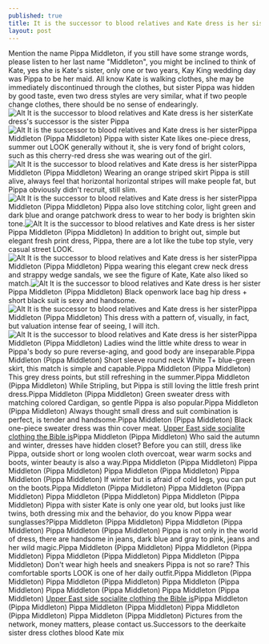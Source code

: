 ```yaml
---
published: true
title: It is the successor to blood relatives and Kate dress is her sister
layout: post
---
```

Mention the name Pippa Middleton, if you still have some strange words, please listen to her last name \"Middleton\", you might be inclined to think of Kate, yes she is Kate\'s sister, only one or two years, Kay King wedding day was Pippa to be her maid. All know Kate is walking clothes, she may be immediately discontinued through the clothes, but sister Pippa was hidden by good taste, even two dress styles are very similar, what if two people change clothes, there should be no sense of endearingly.![Alt It is the successor to blood relatives and Kate dress is her sister](https://c2.staticflickr.com/2/1623/24314171309_b63ab08fa6_z.jpg)Kate dress\'s successor is the sister Pippa![Alt It is the successor to blood relatives and Kate dress is her sister](https://c2.staticflickr.com/2/1526/24314176929_b1b61e5421_b.jpg)Pippa Middleton (Pippa Middleton) Pippa with sister Kate likes one-piece dress, summer out LOOK generally without it, she is very fond of bright colors, such as this cherry-red dress she was wearing out of the girl.![Alt It is the successor to blood relatives and Kate dress is her sister](https://c2.staticflickr.com/2/1692/24386343940_d5d7462ef9_b.jpg)Pippa Middleton (Pippa Middleton) Wearing an orange striped skirt Pippa is still alive, always feel that horizontal horizontal stripes will make people fat, but Pippa obviously didn\'t recruit, still slim.![Alt It is the successor to blood relatives and Kate dress is her sister](https://c2.staticflickr.com/2/1599/24386349160_2f07cec600_b.jpg)Pippa Middleton (Pippa Middleton) Pippa also love stitching color, light green and dark blue and orange patchwork dress to wear to her body is brighten skin tone.![Alt It is the successor to blood relatives and Kate dress is her sister](https://c2.staticflickr.com/2/1492/24053696874_da663e943c_b.jpg)Pippa Middleton (Pippa Middleton) In addition to bright out, simple but elegant fresh print dress, Pippa, there are a lot like the tube top style, very casual street LOOK.![Alt It is the successor to blood relatives and Kate dress is her sister](https://c2.staticflickr.com/2/1482/24314197619_d302e42f24_b.jpg)Pippa Middleton (Pippa Middleton) Pippa wearing this elegant crew neck dress and strappy wedge sandals, we see the figure of Kate, Kate also liked so match.![Alt It is the successor to blood relatives and Kate dress is her sister](https://c2.staticflickr.com/2/1451/24053706564_65a1761c8b_b.jpg)Pippa Middleton (Pippa Middleton) Black openwork lace bag hip dress + short black suit is sexy and handsome.![Alt It is the successor to blood relatives and Kate dress is her sister](https://c2.staticflickr.com/2/1620/24053711954_9f8a57e831_b.jpg)Pippa Middleton (Pippa Middleton) This dress with a pattern of, visually, in fact, but valuation intense fear of seeing, I will itch.![Alt It is the successor to blood relatives and Kate dress is her sister](https://c2.staticflickr.com/2/1456/24386374800_bfbb38f46d_b.jpg)Pippa Middleton (Pippa Middleton) Ladies wind the little white dress to wear in Pippa\'s body so pure reverse-aging, and good body are inseparable.Pippa Middleton (Pippa Middleton) Short sleeve round neck White T+ blue-green skirt, this match is simple and capable.Pippa Middleton (Pippa Middleton) This grey dress points, but still refreshing in the summer.Pippa Middleton (Pippa Middleton) While Stripling, but Pippa is still loving the little fresh print dress.Pippa Middleton (Pippa Middleton) Green sweater dress with matching colored Cardigan, so gentle Pippa is also popular.Pippa Middleton (Pippa Middleton) Always thought small dress and suit combination is perfect, is tender and handsome.Pippa Middleton (Pippa Middleton) Black one-piece sweater dress was thin cover meat. [Upper East side socialite clothing the Bible is](http://www.mkfans.com/2016/01/13/upper-east-side-socialite-clothing-the-bible-is-this-four-films/)Pippa Middleton (Pippa Middleton) Who said the autumn and winter, dresses have hidden closet? Before you can still, dress like Pippa, outside short or long woolen cloth overcoat, wear warm socks and boots, winter beauty is also a way.Pippa Middleton (Pippa Middleton) Pippa Middleton (Pippa Middleton) Pippa Middleton (Pippa Middleton) Pippa Middleton (Pippa Middleton) If winter but is afraid of cold legs, you can put on the boots.Pippa Middleton (Pippa Middleton) Pippa Middleton (Pippa Middleton) Pippa Middleton (Pippa Middleton) Pippa Middleton (Pippa Middleton) Pippa with sister Kate is only one year old, but looks just like twins, both dressing mix and the behavior, do you know Pippa wear sunglasses?Pippa Middleton (Pippa Middleton) Pippa Middleton (Pippa Middleton) Pippa Middleton (Pippa Middleton) Pippa is not only in the world of dress, there are handsome in jeans, dark blue and gray to pink, jeans and her wild magic.Pippa Middleton (Pippa Middleton) Pippa Middleton (Pippa Middleton) Pippa Middleton (Pippa Middleton) Pippa Middleton (Pippa Middleton) Don\'t wear high heels and sneakers Pippa is not so rare? This comfortable sports LOOK is one of her daily outfit.Pippa Middleton (Pippa Middleton) Pippa Middleton (Pippa Middleton) Pippa Middleton (Pippa Middleton) Pippa Middleton (Pippa Middleton) Pippa Middleton (Pippa Middleton)  [Upper East side socialite clothing the Bible is](http://www.mkfans.com/2016/01/13/upper-east-side-socialite-clothing-the-bible-is-this-four-films/)Pippa Middleton (Pippa Middleton) Pippa Middleton (Pippa Middleton) Pippa Middleton (Pippa Middleton) Pippa Middleton (Pippa Middleton) Pictures from the network, money matters, please contact us.Successors to the deerkaite sister dress clothes blood Kate mix
